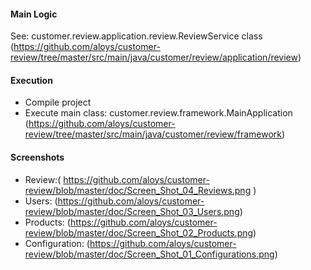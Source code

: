 
#### Main Logic
See: customer.review.application.review.ReviewService class
(https://github.com/aloys/customer-review/tree/master/src/main/java/customer/review/application/review)


#### Execution

- Compile project
- Execute main class: customer.review.framework.MainApplication
(https://github.com/aloys/customer-review/tree/master/src/main/java/customer/review/framework)


#### Screenshots


- Review:( https://github.com/aloys/customer-review/blob/master/doc/Screen_Shot_04_Reviews.png )
- Users: (https://github.com/aloys/customer-review/blob/master/doc/Screen_Shot_03_Users.png)
- Products: (https://github.com/aloys/customer-review/blob/master/doc/Screen_Shot_02_Products.png)
- Configuration: (https://github.com/aloys/customer-review/blob/master/doc/Screen_Shot_01_Configurations.png)
